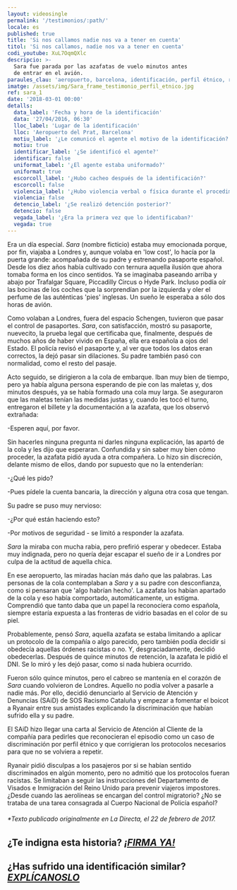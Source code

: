 ```yaml
---
layout: videosingle
permalink: '/testimonios/:path/'
locale: es
published: true
title: 'Si nos callamos nadie nos va a tener en cuenta'
titol: 'Si nos callamos, nadie nos va a tener en cuenta'
codi_youtube: XuL7OqmQXlc
descripcio: >-
  Sara fue parada por las azafatas de vuelo minutos antes
  de entrar en el avión.
paraules_clau: 'aeropuerto, barcelona, identificación, perfil étnico, racismo, ryanair'
imatge: /assets/img/Sara_frame_testimonio_perfil_etnico.jpg
ref: sara_1
date: '2018-03-01 00:00'
detalls:
  data_label: 'Fecha y hora de la identificación'
  data: '27/04/2016, 06:30'
  lloc_label: 'Lugar de la identificación'
  lloc: 'Aeropuerto del Prat, Barcelona'
  motiu_label: '¿Le comunicó el agente el motivo de la identificación?'
  motiu: true
  identificar_label: '¿Se identificó el agente?'
  identificar: false
  uniformat_label: '¿El agente estaba uniformado?'
  uniformat: true
  escorcoll_label: '¿Hubo cacheo después de la identificación?'
  escorcoll: false
  violencia_label: '¿Hubo violencia verbal o física durante el procedimiento de identificación y registro?'
  violencia: false
  detencio_label: '¿Se realizó detención posterior?'
  detencio: false
  vegada_label: '¿Era la primera vez que lo identificaban?'
  vegada: true
---
```

Era un día especial. _Sara_ (nombre ficticio) estaba muy emocionada porque, por fin, viajaba a Londres y, aunque volaba en 'low cost', lo hacía por la puerta grande: acompañada de su padre y estrenando pasaporte español. Desde los diez años había cultivado con ternura aquella ilusión que ahora tomaba forma en los cinco sentidos. Ya se imaginaba paseando arriba y abajo por Trafalgar Square, Piccadilly Circus o Hyde Park. Incluso podía oír las bocinas de los coches que la sorprendían por la izquierda y oler el perfume de las auténticas 'pies' inglesas. Un sueño le esperaba a sólo dos horas de avión.

Como volaban a Londres, fuera del espacio Schengen, tuvieron que pasar el control de pasaportes. _Sara_, con satisfacción, mostró su pasaporte, nuevecito, la prueba legal que certificaba que, finalmente, después de muchos años de haber vivido en España, ella era española a ojos del Estado. El policía revisó el pasaporte y, al ver que todos los datos eran correctos, la dejó pasar sin dilaciones. Su padre también pasó con normalidad, como el resto del pasaje.

Acto seguido, se dirigieron a la cola de embarque. Iban muy bien de tiempo, pero ya había alguna persona esperando de pie con las maletas y, dos minutos después, ya se había formado una cola muy larga. Se aseguraron que las maletas tenían las medidas justas y, cuando les tocó el turno, entregaron el billete y la documentación a la azafata, que los observó extrañada:

-Esperen aquí, por favor.

Sin hacerles ninguna pregunta ni darles ninguna explicación, las apartó de la cola y les dijo que esperaran. Confundida y sin saber muy bien cómo proceder, la azafata pidió ayuda a otra compañera. Lo hizo sin discreción, delante mismo de ellos, dando por supuesto que no la entenderían:

-¿Qué les pido?

-Pues pídele la cuenta bancaria, la dirección y alguna otra cosa que tengan.

Su padre se puso muy nervioso:

-¿Por qué están haciendo esto?

-Por motivos de seguridad - se limitó a responder la azafata.

_Sara_ la miraba con mucha rabia, pero prefirió esperar y obedecer. Estaba muy indignada, pero no quería dejar escapar el sueño de ir a Londres por culpa de la actitud de aquella chica.

En ese aeropuerto, las miradas hacían más daño que las palabras. Las personas de la cola contemplaban a _Sara_ y a su padre con desconfianza, como si pensaran que 'algo habrían hecho'. La azafata los habían apartado de la cola y eso había comportado, automáticamente, un estigma. Comprendió que tanto daba que un papel la reconociera como española, siempre estaría expuesta a las fronteras de vidrio basadas en el color de su piel.

Probablemente, pensó _Sara_, aquella azafata se estaba limitando a aplicar un protocolo de la compañía o algo parecido, pero también podía decidir si obedecía aquellas órdenes racistas o no. Y, desgraciadamente, decidió obedecerlas. Después de quince minutos de retención, la azafata le pidió el DNI. Se lo miró y les dejó pasar, como si nada hubiera ocurrido.

Fueron sólo quince minutos, pero el cabreo se mantenía en el corazón de _Sara_ cuando volvieron de Londres. Aquello no podía volver a pasarle a nadie más. Por ello, decidió denunciarlo al Servicio de Atención y Denuncias (SAiD) de SOS Racismo Cataluña y empezar a fomentar el boicot a Ryanair entre sus amistades explicando la discriminación que habían sufrido ella y su padre.

El SAiD hizo llegar una carta al Servicio de Atención al Cliente de la compañía para pedirles que reconocieran el episodio como un caso de discriminación por perfil étnico y que corrigieran los protocolos necesarios para que no se volviera a repetir.

Ryanair pidió disculpas a los pasajeros por si se habían sentido discriminados en algún momento, pero no admitió que los protocolos fueran racistas. Se limitaban a seguir las instrucciones del Departamento de Visados ​​e Inmigración del Reino Unido para prevenir viajeros impostores. ¿Desde cuando las aerolíneas se encargan del control migratorio? ¿No se trataba de una tarea consagrada al Cuerpo Nacional de Policía español?

###### \*Texto publicado originalmente en La Directa, el 22 de febrero de 2017.

## ¿Te indigna esta historia? [**_¡FIRMA YA!_**](https://www.paraddepararme.org/manifiesto/#formulario)

## ¿Has sufrido una identificación similar? [**_EXPLÍCANOSLO_**](https://www.paraddepararme.org/inicio/#denuncia)
